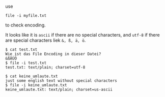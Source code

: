 use
```
file -i myfile.txt
```
to check encoding.

It looks like it is `ascii` if there are no special characters, and `utf-8` if there are special characters liek `&, ß, ä, ö`.

```
$ cat test.txt 
Wie ist das File Encoding in dieser Datei?
&ßÄÜÖ
$ file -i test.txt
test.txt: text/plain; charset=utf-8
```

```
$ cat keine_umlaute.txt 
just some english text without special characters
$ file -i keine_umlaute.txt 
keine_umlaute.txt: text/plain; charset=us-ascii
```
